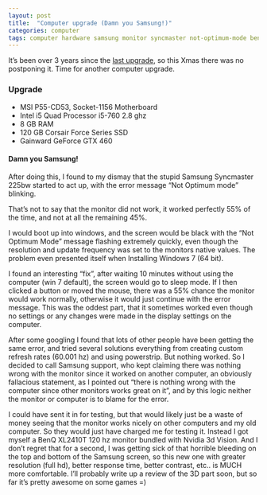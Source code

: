 ```yaml
---
layout: post
title:  "Computer upgrade (Damn you Samsung!)"
categories: computer 
tags: computer hardware samsung monitor syncmaster not-optimum-mode benq 3d-vision nvidia  waybackmachine
---
```


It’s been over 3 years since the [last upgrade](2007/11/09/new-computer), so this Xmas there was no postponing it. Time for another computer upgrade.

### Upgrade
* MSI P55-CD53, Socket-1156 Motherboard
* Intel i5 Quad Processor i5-760 2.8 ghz
* 8 GB RAM
* 120 GB Corsair Force Series SSD
* Gainward GeForce GTX 460


#### Damn you Samsung!

After doing this, I found to my dismay that the stupid Samsung Syncmaster 225bw started to act up, with the error message “Not Optimum mode” blinking.

That’s not to say that the monitor did not work, it worked perfectly 55% of the time, and not at all the remaining 45%.

I would boot up into windows, and the screen would be black with the “Not Optimum Mode” message flashing extremely quickly, even though the resolution and update frequency was set to the monitors native values. The problem even presented itself when Installing Windows 7 (64 bit).

I found an interesting “fix”, after waiting 10 minutes without using the computer (win 7 default), the screen would go to sleep mode. If I then clicked a button or moved the mouse, there was a 55% chance the monitor would work normally, otherwise it would just continue with the error message. This was the oddest part, that it sometimes worked even though no settings or any changes were made in the display settings on the computer.

After some googling I found that lots of other people have been getting the same error, and tried several solutions everything from creating custom refresh rates (60.001 hz) and using powerstrip. But nothing worked. So I decided to call Samsung support, who kept claiming there was nothing wrong with the monitor since it worked on another computer, an obviously fallacious statement, as I pointed out “there is nothing wrong with the computer since other monitors works great on it”, and by this logic neither the monitor or computer is to blame for the error.

I could have sent it in for testing, but that would likely just be a waste of money seeing that the monitor works nicely on other computers and my old computer. So they would just have charged me for testing it. Instead I got myself a BenQ XL2410T 120 hz monitor bundled with Nvidia 3d Vision. And I don’t regret that for a second, I was getting sick of that horrible bleeding on the top and bottom of the Samsung screen, so this new one with greater resolution (full hd), better response time, better contrast, etc.. is MUCH more comfortable. I’ll probably write up a review of the 3D part soon, but so far it’s pretty awesome on some games =)
